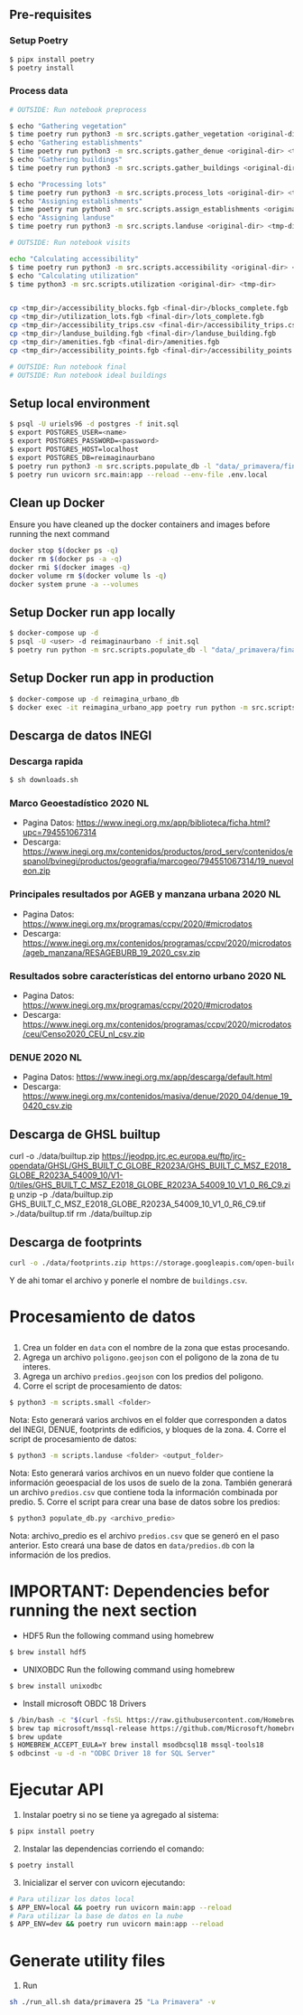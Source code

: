 ## Pre-requisites
### Setup Poetry
```sh
$ pipx install poetry
$ poetry install
```

### Process data
```sh
# OUTSIDE: Run notebook preprocess

$ echo "Gathering vegetation"
$ time poetry run python3 -m src.scripts.gather_vegetation <original-dir> "$tmp-dir"
$ echo "Gathering establishments"
$ time poetry run python3 -m src.scripts.gather_denue <original-dir> <tmp-dir> <state-code> <city-name>
$ echo "Gathering buildings"
$ time poetry run python3 -m src.scripts.gather_buildings <original-dir> <tmp-dir> <city-name>

$ echo "Processing lots"
$ time poetry run python3 -m src.scripts.process_lots <original-dir> <tmp-dir> <state-code> <state-name> <city-code>
$ echo "Assigning establishments"
$ time poetry run python3 -m src.scripts.assign_establishments <original-dir> <tmp-dir>
$ echo "Assigning landuse"
$ time poetry run python3 -m src.scripts.landuse <original-dir> <tmp-dir>

# OUTSIDE: Run notebook visits

echo "Calculating accessibility"
$ time poetry run python3 -m src.scripts.accessibility <original-dir> <tmp-dir>
$ echo "Calculating utilization"
$ time python3 -m src.scripts.utilization <original-dir> <tmp-dir>


cp <tmp_dir>/accessibility_blocks.fgb <final-dir>/blocks_complete.fgb
cp <tmp_dir>/utilization_lots.fgb <final-dir>/lots_complete.fgb
cp <tmp_dir>/accessibility_trips.csv <final-dir>/accessibility_trips.csv
cp <tmp_dir>/landuse_building.fgb <final-dir>/landuse_building.fgb
cp <tmp_dir>/amenities.fgb <final-dir>/amenities.fgb
cp <tmp_dir>/accessibility_points.fgb <final-dir>/accessibility_points.fgb

# OUTSIDE: Run notebook final
# OUTSIDE: Run notebook ideal buildings
```

## Setup local environment
```sh
$ psql -U uriels96 -d postgres -f init.sql
$ export POSTGRES_USER=<name>
$ export POSTGRES_PASSWORD=<password>
$ export POSTGRES_HOST=localhost
$ export POSTGRES_DB=reimaginaurbano
$ poetry run python3 -m src.scripts.populate_db -l "data/_primavera/final/lots.csv" -b "data/_primavera/final/blocks.csv" -a "data/_primavera/final/accessibility_trips.csv"
$ poetry run uvicorn src.main:app --reload --env-file .env.local
```

## Clean up Docker
Ensure you have cleaned up the docker containers and images before running the next command
```sh
docker stop $(docker ps -q)
docker rm $(docker ps -a -q)
docker rmi $(docker images -q)
docker volume rm $(docker volume ls -q)
docker system prune -a --volumes
```

## Setup Docker run app locally
```sh
$ docker-compose up -d
$ psql -U <user> -d reimaginaurbano -f init.sql
$ poetry run python -m src.scripts.populate_db -l "data/_primavera/final/lots.csv" -b "data/_primavera/final/blocks.csv" -a "data/_primavera/final/accessibility_trips.csv"
```

## Setup Docker run app in production
```sh
$ docker-compose up -d reimagina_urbano_db
$ docker exec -it reimagina_urbano_app poetry run python -m src.scripts.populate_db -l "https://reimaginaurbanostorage.blob.core.windows.net/culiacan/lots.csv" -b "https://reimaginaurbanostorage.blob.core.windows.net/culiacan/blocks.csv" -a "https://reimaginaurbanostorage.blob.core.windows.net/culiacan/accessibility_trips.csv"
```

## Descarga de datos INEGI
### Descarga rapida
```sh
$ sh downloads.sh
```
### Marco Geoestadístico 2020 NL
- Pagina Datos: https://www.inegi.org.mx/app/biblioteca/ficha.html?upc=794551067314
- Descarga: https://www.inegi.org.mx/contenidos/productos/prod_serv/contenidos/espanol/bvinegi/productos/geografia/marcogeo/794551067314/19_nuevoleon.zip
### Principales resultados por AGEB y manzana urbana 2020 NL
- Pagina Datos: https://www.inegi.org.mx/programas/ccpv/2020/#microdatos
- Descarga: https://www.inegi.org.mx/contenidos/programas/ccpv/2020/microdatos/ageb_manzana/RESAGEBURB_19_2020_csv.zip
### Resultados sobre características del entorno urbano 2020 NL
- Pagina Datos: https://www.inegi.org.mx/programas/ccpv/2020/#microdatos
- Descarga: https://www.inegi.org.mx/contenidos/programas/ccpv/2020/microdatos/ceu/Censo2020_CEU_nl_csv.zip
### DENUE 2020 NL
- Pagina Datos: https://www.inegi.org.mx/app/descarga/default.html
- Descarga: https://www.inegi.org.mx/contenidos/masiva/denue/2020_04/denue_19_0420_csv.zip


## Descarga de GHSL builtup
curl -o ./data/builtup.zip https://jeodpp.jrc.ec.europa.eu/ftp/jrc-opendata/GHSL/GHS_BUILT_C_GLOBE_R2023A/GHS_BUILT_C_MSZ_E2018_GLOBE_R2023A_54009_10/V1-0/tiles/GHS_BUILT_C_MSZ_E2018_GLOBE_R2023A_54009_10_V1_0_R6_C9.zip
unzip -p ./data/builtup.zip GHS_BUILT_C_MSZ_E2018_GLOBE_R2023A_54009_10_V1_0_R6_C9.tif >./data/builtup.tif
rm ./data/builtup.zip

## Descarga de footprints
```sh
curl -o ./data/footprints.zip https://storage.googleapis.com/open-buildings-data/v3/polygons_s2_level_4_gzip/867_buildings.csv.gz
```
Y de ahi tomar el archivo y ponerle el nombre de `buildings.csv`.

# Procesamiento de datos
## 
1. Crea un folder en `data` con el nombre de la zona que estas procesando.
2. Agrega un archivo `poligono.geojson` con el poligono de la zona de tu interes.
3. Agrega un archivo `predios.geojson` con los predios del poligono.
3. Corre el script de procesamiento de datos:
```sh
$ python3 -m scripts.small <folder>
```
Nota: Esto generará varios archivos en el folder que corresponden a datos del INEGI, DENUE, footprints de edificios, y bloques de la zona.
4. Corre el script de procesamiento de datos:
```sh
$ python3 -m scripts.landuse <folder> <output_folder>
```
Nota: Esto generará varios archivos en un nuevo folder que contiene la información geoespacial de los usos de suelo de la zona. También generará un archivo `predios.csv` que contiene toda la información combinada por predio.
5. Corre el script para crear una base de datos sobre los predios:
```sh
$ python3 populate_db.py <archivo_predio>
```
Nota: archivo_predio es el archivo `predios.csv` que se generó en el paso anterior. Esto creará una base de datos en `data/predios.db` con la información de los predios.

# IMPORTANT: Dependencies befor running the next section
- HDF5
Run the following command using homebrew
```sh
$ brew install hdf5
```

- UNIXOBDC
Run the following command using homebrew
```sh
$ brew install unixodbc
```

- Install microsoft OBDC 18 Drivers
```sh
$ /bin/bash -c "$(curl -fsSL https://raw.githubusercontent.com/Homebrew/install/master/install.sh)"
$ brew tap microsoft/mssql-release https://github.com/Microsoft/homebrew-mssql-release
$ brew update
$ HOMEBREW_ACCEPT_EULA=Y brew install msodbcsql18 mssql-tools18
$ odbcinst -u -d -n "ODBC Driver 18 for SQL Server"
```

# Ejecutar API
1. Instalar poetry si no se tiene ya agregado al sistema: 
```sh
$ pipx install poetry
```

2. Instalar las dependencias corriendo el comando:
```sh
$ poetry install
```

3. Inicializar el server con uvicorn ejecutando:
```sh
# Para utilizar los datos local
$ APP_ENV=local && poetry run uvicorn main:app --reload
# Para utilizar la base de datos en la nube
$ APP_ENV=dev && poetry run uvicorn main:app --reload
```

# Generate utility files
1. Run
```sh
sh ./run_all.sh data/primavera 25 "La Primavera" -v  
``` 